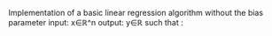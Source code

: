 Implementation of a basic linear regression algorithm without the bias parameter
input: x∈ℝ^n
output: y∈ℝ
such that : 